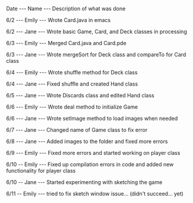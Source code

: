 Date --- Name --- Description of what was done

6/2 --- Emily --- Wrote Card.java in emacs

6/2 --- Jane --- Wrote basic Game, Card, and Deck classes in processing

6/3 --- Emily --- Merged Card.java and Card.pde

6/3 --- Jane --- Wrote mergeSort for Deck class and compareTo for Card class

6/4 --- Emily --- Wrote shuffle method for Deck class

6/4 --- Jane --- Fixed shuffle and created Hand class

6/5 --- Jane --- Wrote Discards class and edited Hand class

6/6 --- Emily --- Wrote deal method to initialize Game

6/6 --- Jane --- Wrote setImage method to load images when needed

6/7 --- Jane --- Changed name of Game class to fix error

6/8 --- Jane --- Added images to the folder and fixed more errors

6/9 --- Emily --- Fixed more errors and started working on player class

6/10 -- Emily --- Fixed up compilation errors in code and added new functionality for player class

6/10 -- Jane --- Started experimenting with sketching the game

6/11 -- Emily --- tried to fix sketch window issue... (didn't succeed... yet)
